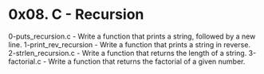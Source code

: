 # 0x08. C - Recursion

0-puts_recursion.c - Write a function that prints a string, followed by a new line.
1-print_rev_recursion - Write a function that prints a string in reverse.
2-strlen_recursion.c - Write a function that returns the length of a string.
3-factorial.c - Write a function that returns the factorial of a given number.
